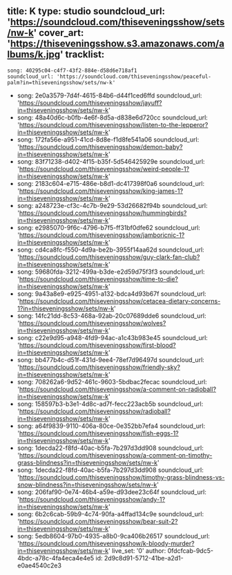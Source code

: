 title: K
type: studio
soundcloud_url: 'https://soundcloud.com/thiseveningsshow/sets/nw-k'
cover_art: 'https://thiseveningsshow.s3.amazonaws.com/albums/k.jpg'
tracklist:
  -
    song: 40295c04-c4f7-43f2-884e-d58d6e718af1
    soundcloud_url: 'https://soundcloud.com/thiseveningsshow/peaceful-palm?in=thiseveningsshow/sets/nw-k'
  -
    song: 2e0a3579-7d4f-4615-84b6-d44f1ced6ffd
    soundcloud_url: 'https://soundcloud.com/thiseveningsshow/jayuff?in=thiseveningsshow/sets/nw-k'
  -
    song: 48a40d6c-b0fb-4e6f-8d5a-d838e6d720cc
    soundcloud_url: 'https://soundcloud.com/thiseveningsshow/listen-to-the-lepperor?in=thiseveningsshow/sets/nw-k'
  -
    song: 172fa56e-a951-41cd-8d8e-f1d8fe541a06
    soundcloud_url: 'https://soundcloud.com/thiseveningsshow/demon-baby?in=thiseveningsshow/sets/nw-k'
  -
    song: 83f71238-d402-4f15-b35f-5d546425929e
    soundcloud_url: 'https://soundcloud.com/thiseveningsshow/weird-people-1?in=thiseveningsshow/sets/nw-k'
  -
    song: 2183c604-e715-486e-b8d1-dc417398f0a6
    soundcloud_url: 'https://soundcloud.com/thiseveningsshow/king-james-1?in=thiseveningsshow/sets/nw-k'
  -
    song: a248723e-cf3c-4c7b-9e29-53d26682f94b
    soundcloud_url: 'https://soundcloud.com/thiseveningsshow/hummingbirds?in=thiseveningsshow/sets/nw-k'
  -
    song: e2985070-9f6c-4796-b7f5-ff31bf0dfe62
    soundcloud_url: 'https://soundcloud.com/thiseveningsshow/jamboricnic-1?in=thiseveningsshow/sets/nw-k'
  -
    song: cd4ca8fc-f550-4d9a-be2b-3955f14aa62d
    soundcloud_url: 'https://soundcloud.com/thiseveningsshow/guy-clark-fan-club?in=thiseveningsshow/sets/nw-k'
  -
    song: 59680fda-3212-499a-b3de-e2d59d75f3f3
    soundcloud_url: 'https://soundcloud.com/thiseveningsshow/time-to-die?in=thiseveningsshow/sets/nw-k'
  -
    song: 9a43a8e9-e925-4951-a132-bdca4d93b67f
    soundcloud_url: 'https://soundcloud.com/thiseveningsshow/cetacea-dietary-concerns-1?in=thiseveningsshow/sets/nw-k'
  -
    song: 14fc21dd-8c53-468a-92ab-20c07689dde6
    soundcloud_url: 'https://soundcloud.com/thiseveningsshow/wolves?in=thiseveningsshow/sets/nw-k'
  -
    song: c22e9d95-a948-4fd9-94ac-a1c43b983e45
    soundcloud_url: 'https://soundcloud.com/thiseveningsshow/first-blood?in=thiseveningsshow/sets/nw-k'
  -
    song: bb477b4c-d51f-431d-9ee4-78ef7d96497d
    soundcloud_url: 'https://soundcloud.com/thiseveningsshow/friendly-sky?in=thiseveningsshow/sets/nw-k'
  -
    song: 708262a6-9d52-461c-9603-5bdbac2fecac
    soundcloud_url: 'https://soundcloud.com/thiseveningsshow/a-comment-on-radioball?in=thiseveningsshow/sets/nw-k'
  -
    song: 158597b3-b3e1-4d8c-ad7f-fecc223acb5b
    soundcloud_url: 'https://soundcloud.com/thiseveningsshow/radioball?in=thiseveningsshow/sets/nw-k'
  -
    song: a64f9839-9110-406a-80ce-0e352bb7efa4
    soundcloud_url: 'https://soundcloud.com/thiseveningsshow/fish-eggs-1?in=thiseveningsshow/sets/nw-k'
  -
    song: 1decda22-f8fd-40ac-b5fa-7b297d3dd908
    soundcloud_url: 'https://soundcloud.com/thiseveningsshow/a-comment-on-timothy-grass-blindness?in=thiseveningsshow/sets/nw-k'
  -
    song: 1decda22-f8fd-40ac-b5fa-7b297d3dd908
    soundcloud_url: 'https://soundcloud.com/thiseveningsshow/timothy-grass-blindness-vs-snow-blindness?in=thiseveningsshow/sets/nw-k'
  -
    song: 206faf90-0e74-46b4-a59e-d93dee23c64f
    soundcloud_url: 'https://soundcloud.com/thiseveningsshow/andy-1?in=thiseveningsshow/sets/nw-k'
  -
    song: 6b2c6cab-59b9-4c74-90fa-a4ffad134c9e
    soundcloud_url: 'https://soundcloud.com/thiseveningsshow/bear-suit-2?in=thiseveningsshow/sets/nw-k'
  -
    song: 5edb8604-97b0-4935-a8b0-9ca406b26517
    soundcloud_url: 'https://soundcloud.com/thiseveningsshow/k-bloody-murder?in=thiseveningsshow/sets/nw-k'
live_set: '0'
author: 0fdcfcab-9dc5-4bdc-a78c-4fa4eca4e4e5
id: 2d9c8d91-5712-41be-a2d1-e0ae4540c2e3
